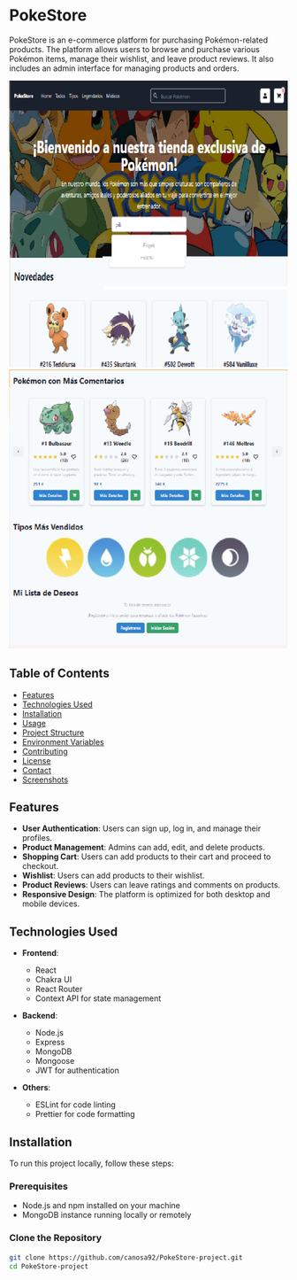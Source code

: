 # PokeStore

PokeStore is an e-commerce platform for purchasing Pokémon-related products. The platform allows users to browse and purchase various Pokémon items, manage their wishlist, and leave product reviews. It also includes an admin interface for managing products and orders.

![Homepage Screenshot](public/src/assets/Capturas/home.png)
![Homepage2](public/src/assets/Capturas/home_2.png)


## Table of Contents

- [Features](#features)
- [Technologies Used](#technologies-used)
- [Installation](#installation)
- [Usage](#usage)
- [Project Structure](#project-structure)
- [Environment Variables](#environment-variables)
- [Contributing](#contributing)
- [License](#license)
- [Contact](#contact)
- [Screenshots](#screenshots)

## Features

- **User Authentication**: Users can sign up, log in, and manage their profiles.
- **Product Management**: Admins can add, edit, and delete products.
- **Shopping Cart**: Users can add products to their cart and proceed to checkout.
- **Wishlist**: Users can add products to their wishlist.
- **Product Reviews**: Users can leave ratings and comments on products.
- **Responsive Design**: The platform is optimized for both desktop and mobile devices.

## Technologies Used

- **Frontend**:
  - React
  - Chakra UI
  - React Router
  - Context API for state management

- **Backend**:
  - Node.js
  - Express
  - MongoDB
  - Mongoose
  - JWT for authentication

- **Others**:
  - ESLint for code linting
  - Prettier for code formatting

## Installation

To run this project locally, follow these steps:

### Prerequisites

- Node.js and npm installed on your machine
- MongoDB instance running locally or remotely

### Clone the Repository

```bash
git clone https://github.com/canosa92/PokeStore-project.git
cd PokeStore-project

